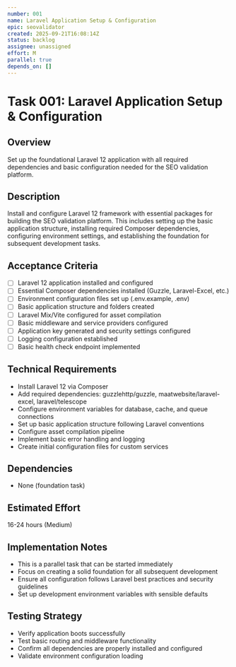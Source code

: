 ```yaml
---
number: 001
name: Laravel Application Setup & Configuration
epic: seovalidator
created: 2025-09-21T16:08:14Z
status: backlog
assignee: unassigned
effort: M
parallel: true
depends_on: []
---
```


# Task 001: Laravel Application Setup & Configuration

## Overview
Set up the foundational Laravel 12 application with all required dependencies and basic configuration needed for the SEO validation platform.

## Description
Install and configure Laravel 12 framework with essential packages for building the SEO validation platform. This includes setting up the basic application structure, installing required Composer dependencies, configuring environment settings, and establishing the foundation for subsequent development tasks.

## Acceptance Criteria
- [ ] Laravel 12 application installed and configured
- [ ] Essential Composer dependencies installed (Guzzle, Laravel-Excel, etc.)
- [ ] Environment configuration files set up (.env.example, .env)
- [ ] Basic application structure and folders created
- [ ] Laravel Mix/Vite configured for asset compilation
- [ ] Basic middleware and service providers configured
- [ ] Application key generated and security settings configured
- [ ] Logging configuration established
- [ ] Basic health check endpoint implemented

## Technical Requirements
- Install Laravel 12 via Composer
- Add required dependencies: guzzlehttp/guzzle, maatwebsite/laravel-excel, laravel/telescope
- Configure environment variables for database, cache, and queue connections
- Set up basic application structure following Laravel conventions
- Configure asset compilation pipeline
- Implement basic error handling and logging
- Create initial configuration files for custom services

## Dependencies
- None (foundation task)

## Estimated Effort
16-24 hours (Medium)

## Implementation Notes
- This is a parallel task that can be started immediately
- Focus on creating a solid foundation for all subsequent development
- Ensure all configuration follows Laravel best practices and security guidelines
- Set up development environment variables with sensible defaults

## Testing Strategy
- Verify application boots successfully
- Test basic routing and middleware functionality
- Confirm all dependencies are properly installed and configured
- Validate environment configuration loading